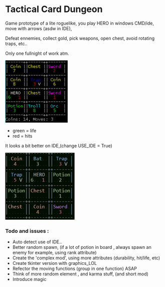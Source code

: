 # Tactical Card Dungeon

Game prototype of a lite roguelike, you play HERO in windows CMD/ide, move with
arrows (asdw in
IDE),

Defeat ennemies, collect gold, pick weapons, open chest, avoid rotating
traps, etc..

Only one fullnight of work atm.



![Ugly](img/cmd.gif)

- green = life
- red = hits


It looks a bit better on IDE,(change USE_IDE = True)

![bit better](img/ide_true.jpg)

### Todo and issues :

- Auto detect use of IDE..
- Better random spawn, (if a lot of potion in board , always spawn an enemy for example, using rank attribute)
- Create the 'complex mod', using more attributes (durability, hit/life, etc)
- Create tkinter version with graphics_LOL
- Refector the moving functions (group in one function) ASAP
- Think of more random element , and karma stuff, (and short mod)
- Introduce magic


